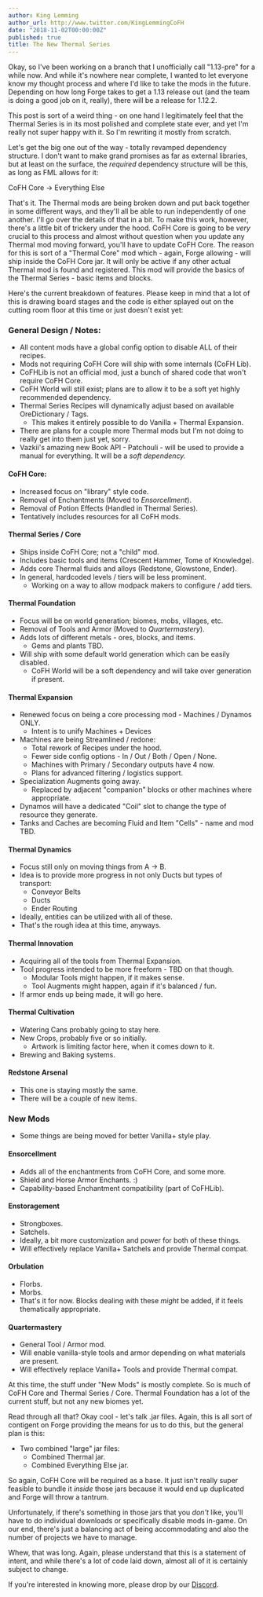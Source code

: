 ```yaml
---
author: King Lemming
author_url: http://www.twitter.com/KingLemmingCoFH
date: "2018-11-02T00:00:00Z"
published: true
title: The New Thermal Series
---
```


Okay, so I've been working on a branch that I unofficially call "1.13-pre" for a
while now. And while it's nowhere near complete, I wanted to let everyone know
my thought process and where I'd like to take the mods in the future. Depending
on how long Forge takes to get a 1.13 release out (and the team is doing a good
job on it, really), there will be a release for 1.12.2.

This post is sort of a weird thing - on one hand I legitimately feel that the
Thermal Series is in its most polished and complete state ever, and yet I'm
really not super happy with it. So I'm rewriting it mostly from scratch.

Let's get the big one out of the way - totally revamped dependency structure. I
don't want to make grand promises as far as external libraries, but at least on
the surface, the *required* dependency structure will be this, as long as FML
allows for it:

CoFH Core -> Everything Else

That's it. The Thermal mods are being broken down and put back together in some
different ways, and they'll all be able to run independently of one another.
I'll go over the details of that in a bit. To make this work, however, there's a
little bit of trickery under the hood. CoFH Core is going to be *very* crucial
to this process and almost without question when you update any Thermal mod
moving forward, you'll have to update CoFH Core. The reason for this is sort of
a "Thermal Core" mod which - again, Forge allowing - will ship inside the CoFH
Core jar. It will only be active if any other actual Thermal mod is found and
registered. This mod will provide the basics of the Thermal Series - basic items
and blocks.

Here's the current breakdown of features. Please keep in mind that a lot of this
is drawing board stages and the code is either splayed out on the cutting room
floor at this time or just doesn't exist yet:

### General Design / Notes:
- All content mods have a global config option to disable ALL of their recipes.
- Mods not requiring CoFH Core will ship with some internals (CoFH Lib).
- CoFHLib is not an official mod, just a bunch of shared code that won't require
  CoFH Core.
- CoFH World will still exist; plans are to allow it to be a soft yet highly
  recommended dependency.
- Thermal Series Recipes will dynamically adjust based on available
  OreDictionary / Tags.
  - This makes it entirely possible to do Vanilla + Thermal Expansion.
- There are plans for a couple more Thermal mods but I'm not doing to really get
  into them just yet, sorry.
- Vazkii's amazing new Book API - Patchouli - will be used to provide a manual
  for everything. It will be a *soft dependency.*

#### CoFH Core:
- Increased focus on "library" style code.
- Removal of Enchantments (Moved to *Ensorcellment*).
- Removal of Potion Effects (Handled in Thermal Series).
- Tentatively includes resources for all CoFH mods.

#### Thermal Series / Core
- Ships inside CoFH Core; not a "child" mod.
- Includes basic tools and items (Crescent Hammer, Tome of Knowledge).
- Adds core Thermal fluids and alloys (Redstone, Glowstone, Ender).
- In general, hardcoded levels / tiers will be less prominent.
  - Working on a way to allow modpack makers to configure / add tiers.

#### Thermal Foundation
- Focus will be on world generation; biomes, mobs, villages, etc.
- Removal of Tools and Armor (Moved to *Quartermastery*).
- Adds lots of different metals - ores, blocks, and items.
  - Gems and plants TBD.
- Will ship with some default world generation which can be easily disabled.
  - CoFH World will be a soft dependency and will take over generation if
    present.

#### Thermal Expansion
- Renewed focus on being a core processing mod - Machines / Dynamos ONLY.
  - Intent is to unify Machines + Devices
- Machines are being Streamlined / redone:
  - Total rework of Recipes under the hood.
  - Fewer side config options - In / Out / Both / Open / None.
  - Machines with Primary / Secondary outputs have 4 now.
  - Plans for advanced filtering / logistics support.
- Specialization Augments going away.
  - Replaced by adjacent "companion" blocks or other machines where appropriate.
- Dynamos will have a dedicated "Coil" slot to change the type of resource they
  generate.
- Tanks and Caches are becoming Fluid and Item "Cells" - name and mod TBD.

#### Thermal Dynamics
- Focus still only on moving things from A -> B.
- Idea is to provide more progress in not only Ducts but types of transport:
  - Conveyor Belts
  - Ducts
  - Ender Routing
- Ideally, entities can be utilized with all of these.
- That's the rough idea at this time, anyways.

#### Thermal Innovation
- Acquiring all of the tools from Thermal Expansion.
- Tool progress intended to be more freeform - TBD on that though.
  - Modular Tools might happen, if it makes sense.
  - Tool Augments might happen, again if it's balanced / fun.
- If armor ends up being made, it will go here.

#### Thermal Cultivation
- Watering Cans probably going to stay here.
- New Crops, probably five or so initially.
  - Artwork is limiting factor here, when it comes down to it.
- Brewing and Baking systems.

#### Redstone Arsenal
- This one is staying mostly the same.
- There will be a couple of new items.

### New Mods
- Some things are being moved for better Vanilla+ style play.

#### Ensorcellment
- Adds all of the enchantments from CoFH Core, and some more.
- Shield and Horse Armor Enchants. :)
- Capability-based Enchantment compatibility (part of CoFHLib).

#### Enstoragement
- Strongboxes.
- Satchels.
- Ideally, a bit more customization and power for both of these things.
- Will effectively replace Vanilla+ Satchels and provide Thermal compat.

#### Orbulation
- Florbs.
- Morbs.
- That's it for now. Blocks dealing with these *might* be added, if it feels
  thematically appropriate.

#### Quartermastery
- General Tool / Armor mod.
- Will enable vanilla-style tools and armor depending on what materials are
  present.
- Will effectively replace Vanilla+ Tools and provide Thermal compat.

At this time, the stuff under "New Mods" is mostly complete. So is much of CoFH
Core and Thermal Series / Core. Thermal Foundation has a lot of the current
stuff, but not any new biomes yet.

Read through all that? Okay cool - let's talk .jar files. Again, this is all
sort of contigent on Forge providing the means for us to do this, but the
general plan is this:

- Two combined "large" jar files:
  - Combined Thermal jar.
  - Combined Everything Else jar.

So again, CoFH Core will be required as a base. It just isn't really super
feasible to bundle it *inside* those jars because it would end up duplicated and
Forge will throw a tantrum.

Unfortunately, if there's something in those jars that you *don't* like, you'll
have to do individual downloads or specifically disable mods in-game. On our
end, there's just a balancing act of being accommodating and also the number of
projects we have to manage.

Whew, that was long. Again, please understand that this is a statement of
intent, and while there's a lot of code laid down, almost all of it is certainly
subject to change.

If you're interested in knowing more, please drop by our [Discord](https://discordapp.com/invite/uRKrnbH).
